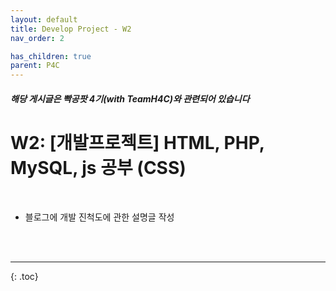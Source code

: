 ```yaml
---
layout: default
title: Develop Project - W2
nav_order: 2

has_children: true
parent: P4C
---
```




##### 해당 게시글은 빡공팟 4기(with TeamH4C)와 관련되어 있습니다

# W2: [개발프로젝트] HTML, PHP, MySQL, js 공부 (CSS)

<br>

-  블로그에 개발 진척도에 관한 설명글 작성



<br><br>

-----

{: .toc}
